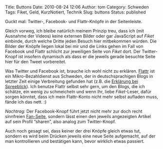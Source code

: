 Title: Buttons
Date: 2010-08-24 12:06
Author: tom
Category: Schweden
Tags: Fiket, Geld, KurzNotiert, Technik
Slug: buttons
Status: published

Guckt mal: Twitter-, Facebook- und Flattr-Knöpfe in der Seitenleiste.
<!--more Weiterlesen &raquo;-->

Gleich vorweg, ich bleibe natürlich meinem Prinzip treu, dass ich (mit
Ausnahme der Videos) keine externen Bilder oder gar JavaScript auf
*Fiket* einbinde, durch welche Dritte jeden Besuch hier mitbekommen
würden. Die Bilder der Knöpfe liegen lokal bei mir und die Links gehen
im Fall von Facebook und Flattr schlicht zur jeweiligen Seite von
*Fiket* dort. Der Twitter-Knopf ist insofern dynamisch als dass er die
jeweils gerade besuchte Seite hier für den Tweet vorbereitet.

Was Twitter und Facebook ist, brauche ich wohl nicht zu erklären.
[Flattr](https://flattr.com/) ist ein Mikro-Bezahldienst aus Schweden,
der in deutschsprachigen Blogs in letzter Zeit einige Verbreitung
gefunden hat (z.B. die [Erklärung bei
Spreeblick](http://www.spreeblick.com/flattr/)). Ich benutze Flattr
selbst sehr gern, um den Blogs, die ich schätze, ein wenig zu
schmeicheln und wenn Ihr, liebe *Fiket*-Leser, dafür sorgen könntet,
dass ich mein Flattr-Konto nicht mehr selbst aufladen muss, fände ich
das nett. :)

*Nachtrag:* Der Facebook-Knopf führt jetzt nicht mehr zur doch recht
sinnfreien
[Fan-Seite](http://www.facebook.com/pages/Fiket/145312518824703),
sondern lässt einen den jeweils angezeigten Artikel auf sein Profil
“sharen”, also analog zum Twitter-Knopf.

Auch noch gesagt sei, dass keiner der drei Knöpfe gleich etwas tut,
sondern es wird beim Drücken jeweils eine neue Seite aufgemacht, auf der
man kontrollieren und bestätigen kann, bevor wirklich etwas passiert.

